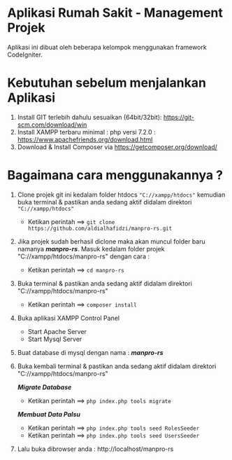 # Aplikasi Rumah Sakit - Management Projek
Aplikasi ini dibuat oleh beberapa kelompok menggunakan framework CodeIgniter.

# Kebutuhan sebelum menjalankan Aplikasi
1. Install GIT terlebih dahulu sesuaikan (64bit/32bit): https://git-scm.com/download/win
2. Install XAMPP terbaru minimal : php versi 7.2.0 : https://www.apachefriends.org/download.html
3. Download & Install Composer via https://getcomposer.org/download/


# Bagaimana cara menggunakannya ?
1. Clone projek git ini kedalam folder htdocs ```"C://xampp/htdocs"``` kemudian buka terminal & pastikan anda sedang aktif didalam direktori ```"C://xampp/htdocs"```
	- Ketikan perintah ==> ```git clone https://github.com/aldialhafidzi/manpro-rs.git```
2. Jika projek sudah berhasil diclone maka akan muncul folder baru namanya ***manpro-rs***. Masuk kedalam folder projek "C://xampp/htdocs/manpro-rs" dengan cara :
	- Ketikan perintah ==> ```cd manpro-rs ```
3. Buka terminal & pastikan anda sedang aktif didalam direktori "C://xampp/htdocs/manpro-rs"
	- Ketikan perintah ==> ```composer install```
4. Buka aplikasi XAMPP Control Panel
	- Start Apache Server
	- Start Mysql Server
5. Buat database di mysql dengan nama : ***manpro-rs***
6. Buka kembali terminal & pastikan anda sedang aktif didalam direktori "C://xampp/htdocs/manpro-rs"

	***Migrate Database***
	- Ketikan perintah ==> ```php index.php tools migrate```
	
	***Membuat Data Palsu***
	- Ketikan perintah ==> ```php index.php tools seed RolesSeeder```
	- Ketikan perintah ==> ```php index.php tools seed UsersSeeder```
	
7. Lalu buka dibrowser anda : http://localhost/manpro-rs
